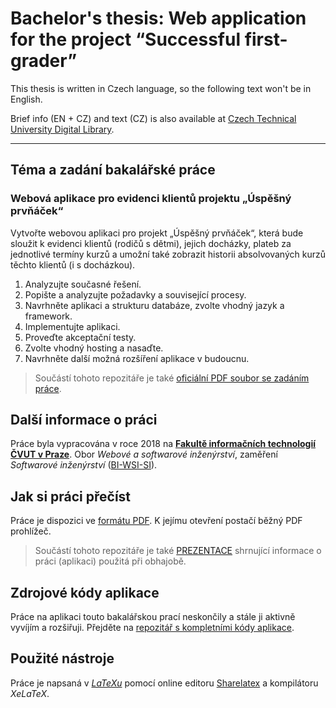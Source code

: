 # Bachelor's thesis: Web application for the project “Successful first-grader”
This thesis is written in Czech language, so the following text won't be in English.

Brief info (EN + CZ) and text (CZ) is also available at [Czech Technical University Digital Library](http://hdl.handle.net/10467/76850).
***
## Téma a zadání bakalářské práce
### Webová aplikace pro evidenci klientů projektu „Úspěšný prvňáček“
Vytvořte webovou aplikaci pro projekt „Úspěšný prvňáček“, která bude sloužit k evidenci klientů (rodičů s dětmi), jejich docházky, plateb za jednotlivé termíny kurzů a umožní také zobrazit historii absolvovaných kurzů těchto klientů (i s docházkou).
 1. Analyzujte současné řešení.
 2. Popište a analyzujte požadavky a související procesy.
 3. Navrhněte aplikaci a strukturu databáze, zvolte vhodný jazyk a framework.
 4. Implementujte aplikaci.
 5. Proveďte akceptační testy.
 6. Zvolte vhodný hosting a nasaďte.
 7. Navrhněte další možná rozšíření aplikace v budoucnu.
> Součástí tohoto repozitáře je také [oficiální PDF soubor se zadáním práce](https://github.com/rodlukas/bachelors-thesis/raw/master/zadani.pdf).
## Další informace o práci
Práce byla vypracována v roce 2018 na **[Fakultě informačních technologií ČVUT v Praze](https://fit.cvut.cz/)**. Obor *Webové a softwarové inženýrství*, zaměření *Softwarové inženýrství* ([BI-WSI-SI](http://bk.fit.cvut.cz/cz/plany/pl30010006.html)).
## Jak si práci přečíst
Práce je dispozici ve [formátu PDF](https://github.com/rodlukas/bachelors-thesis/raw/master/BP.pdf). K jejímu otevření postačí běžný PDF prohlížeč.
> Součástí tohoto repozitáře je také [PREZENTACE](https://github.com/rodlukas/bachelors-thesis/raw/master/prezentace/BP_prezentace.pdf) shrnující informace o práci (aplikaci) použitá při obhajobě.
## Zdrojové kódy aplikace
Práce na aplikaci touto bakalářskou prací neskončily a stále ji aktivně vyvíjím a rozšiřuji. Přejděte na [repozitář s kompletními kódy aplikace](https://github.com/rodlukas/UP-admin).
## Použité nástroje
Práce je napsaná v [*LaTeXu*](https://www.latex-project.org/about/) pomocí online editoru [Sharelatex](http://sharelatex.com/) a kompilátoru *XeLaTeX*.
